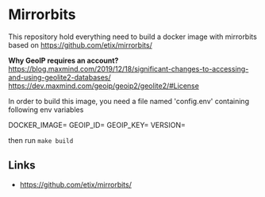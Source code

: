 # Mirrorbits
This repository hold everything need to build a docker image with mirrorbits based on https://github.com/etix/mirrorbits/

__Why GeoIP requires an account?__
https://blog.maxmind.com/2019/12/18/significant-changes-to-accessing-and-using-geolite2-databases/
https://dev.maxmind.com/geoip/geoip2/geolite2/#License

In order to build this image, you need a file named 'config.env' containing following env variables

DOCKER_IMAGE=<your docker image name without the tag>
GEOIP_ID=<your geolite account ID>
GEOIP_KEY=<your gelite account key>
VERSION=<the version that you want to build>

then run `make build`

## Links

* https://github.com/etix/mirrorbits/
